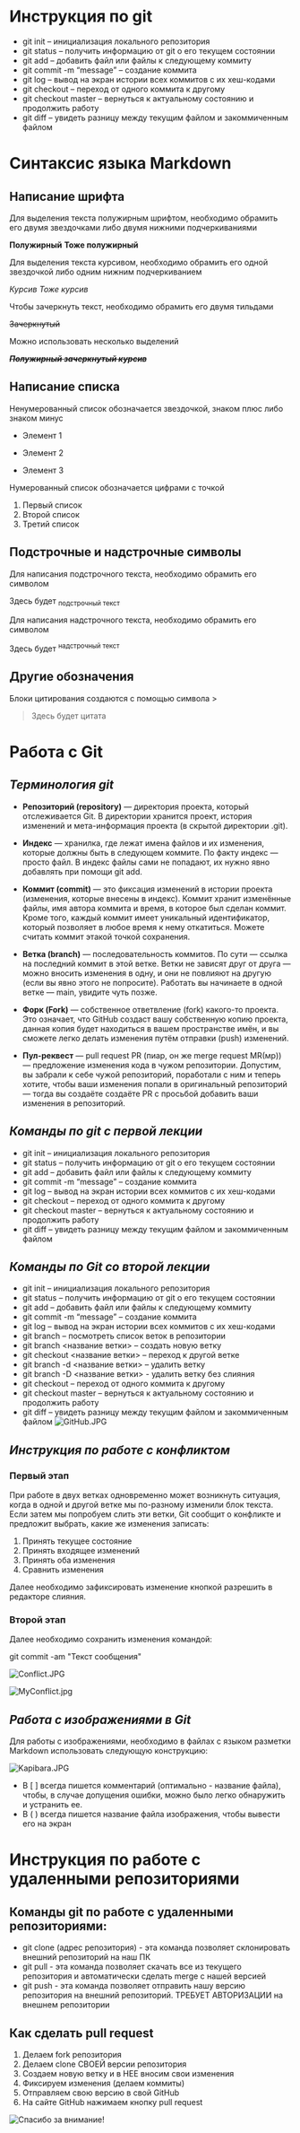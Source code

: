 # Инструкция по git

* git init – инициализация локального репозитория
* git status – получить информацию от git о его текущем состоянии
* git add – добавить файл или файлы к следующему коммиту
* git commit -m “message” – создание коммита
* git log – вывод на экран истории всех коммитов с их хеш-кодами
* git checkout – переход от одного коммита к другому
* git checkout master – вернуться к актуальному состоянию и продолжить работу
* git diff – увидеть разницу между текущим файлом и закоммиченным файлом

# Синтаксис языка Markdown
## Написание шрифта 

Для выделения текста полужирным шрифтом, необходимо обрамить его двумя звездочками либо двумя нижними подчеркиваниями 

**Полужирный** __Тоже полужирный__

Для выделения текста курсивом, необходимо обрамить его одной звездочкой либо одним нижним подчеркиванием

*Курсив* _Тоже курсив_

Чтобы зачеркнуть текст, необходимо обрамить его двумя тильдами 

~~Зачеркнутый~~

Можно использовать несколько выделений 

_**~~Полужирный зачеркнутый курсив~~**_

## Написание списка

Ненумерованный список обозначается звездочкой, знаком плюс либо знаком минус 
* Элемент 1
- Элемент 2
+ Элемент 3

Нумерованный список обозначается цифрами с точкой
1. Первый список 
2. Второй список 
3. Третий список 

## Подстрочные и надстрочные символы

Для написания подстрочного текста, необходимо обрамить его символом <sub>

Здесь будет <sub>подстрочный текст<sub>

Для написания надстрочного текста, необходимо обрамить его символом <sup>

Здесь будет <sup>надстрочный текст<sup>

## Другие обозначения 
Блоки цитирования создаются с помощью символа >
> Здесь будет цитата


# Работа с Git

## _**Терминология git**_

+ **Репозиторий (repository)** — директория проекта, который отслеживается Git. В директории хранится проект, история изменений и мета-информация проекта (в скрытой директории .git).

+ **Индекс** — хранилка, где лежат имена файлов и их изменения, которые должны быть в следующем коммите. По факту индекс — просто файл. В индекс файлы сами не попадают, их нужно явно добавлять при помощи git add.

+ **Коммит (commit)** — это фиксация изменений в истории проекта (изменения, которые внесены в индекс). Коммит хранит изменённые файлы, имя автора коммита и время, в которое был сделан коммит. Кроме того, каждый коммит имеет уникальный идентификатор, который позволяет в любое время к нему откатиться. Можете считать коммит этакой точкой сохранения.

+ **Ветка (branch)** — последовательность коммитов. По сути — ссылка на последний коммит в этой ветке. Ветки не зависят друг от друга — можно вносить изменения в одну, и они не повлияют на другую (если вы явно этого не попросите). Работать вы начинаете в одной ветке — main, увидите чуть позже.

+ **Форк (Fork)** — собственное ответвление (fork) какого-то проекта. Это означает, что GitHub создаст вашу собственную копию проекта, данная копия будет находиться в вашем пространстве имён, и вы сможете легко делать изменения путём отправки (push) изменений.

+ **Пул-реквест** — pull request PR (пиар, он же merge request MR(мр)) — предложение изменения кода в чужом репозитории. Допустим, вы забрали к себе чужой репозиторий, поработали с ним и теперь хотите, чтобы ваши изменения попали в оригинальный репозиторий — тогда вы создаёте создаёте PR с просьбой добавить ваши изменения в репозиторий.

## _**Команды по git с первой лекции**_

* git init – инициализация локального репозитория
* git status – получить информацию от git о его текущем состоянии
* git add – добавить файл или файлы к следующему коммиту
* git commit -m “message” – создание коммита
* git log – вывод на экран истории всех коммитов с их хеш-кодами
* git checkout – переход от одного коммита к другому
* git checkout master – вернуться к актуальному состоянию и продолжить работу
* git diff – увидеть разницу между текущим файлом и закоммиченным файлом

## _**Команды по Git со второй лекции**_
* git init – инициализация локального репозитория
* git status – получить информацию от git о его текущем состоянии
* git add – добавить файл или файлы к следующему коммиту
* git commit -m “message” – создание коммита
* git log – вывод на экран истории всех коммитов с их хеш-кодами
* git branch – посмотреть список веток в репозитории
* git branch <название ветки> – создать новую ветку
* git checkout <название ветки> – переход к другой ветке
* git branch -d <название ветки> – удалить ветку
* git branch -D <название ветки> - удалить ветку без слияния
* git checkout – переход от одного коммита к другому
* git checkout master – вернуться к актуальному состоянию и продолжить работу
* git diff – увидеть разницу между текущим файлом и закоммиченным файлом
![GitHub.JPG](GitHub.JPG)
## _**Инструкция по работе с конфликтом**_

### Первый этап 
При работе в двух ветках одновременно может 
возникнуть ситуация, когда в одной и другой 
ветке мы по-разному изменили блок текста. 
Если затем мы попробуем слить эти ветки, Git 
сообщит о конфликте и предложит выбрать, 
какие же изменения записать:

1. Принять текущее состояние
2. Принять входящее изменений 
3. Принять оба изменения
4. Сравнить изменения 

Далее необходимо зафиксировать изменение кнопкой разрешить в редакторе слияния.

### Второй этап 

Далее необходимо сохранить изменения командой: 

git commit -am "Текст сообщения"

![Conflict.JPG](Conflict.JPG)


![MyConflict.jpg](MyConflict.jpg)
## _**Работа с изображениями в Git**_

Для работы с изображениями, необходимо в файлах с языком разметки Markdown использовать следующую конструкцию: 

![Kapibara.JPG](Kapibara.JPG)

+ В [ ] всегда пишется комментарий (оптимально - название файла), чтобы, в случае допущения ошибки, можно было легко обнаружить и устранить ее.
+ В ( ) всегда пишется название файла изображения, чтобы вывести его на экран


# Инструкция по работе с удаленными репозиториями 
## Команды git по работе с удаленными репозиториями: 
- git clone (адрес репозитория) - эта команда позволяет склонировать внешний репозиторий на наш ПК 
- git pull - эта команда позволяет скачать все из текущего репозитория и автоматически 
сделать merge с нашей версией
- git push - эта команда позволяет отправить нашу версию репозитория на внешний 
репозиторий. ТРЕБУЕТ АВТОРИЗАЦИИ на внешнем репозитории

## Как сделать pull request

1. Делаем fork репозитория 
2. Делаем clone СВОЕЙ версии репозитория 
3. Создаем новую ветку и в НЕЕ вносим свои изменения 
4. Фиксируем изменения (делаем коммиты) 
5. Отправляем свою версию в свой GitHub 
6. На сайте GitHub нажимаем кнопку pull request

![Спасибо за внимание!](23.jpg)